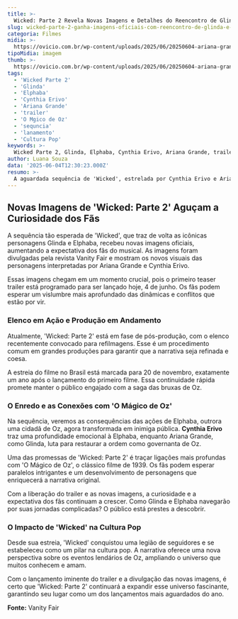 ```yaml
---
title: >-
  Wicked: Parte 2 Revela Novas Imagens e Detalhes do Reencontro de Glinda e Elphaba
slug: wicked-parte-2-ganha-imagens-oficiais-com-reencontro-de-glinda-e-elphaba
categoria: Filmes
midia: >-
  https://ovicio.com.br/wp-content/uploads/2025/06/20250604-ariana-grande-e-glinda-em-wicked-2.webp
tipoMidia: imagem
thumb: >-
  https://ovicio.com.br/wp-content/uploads/2025/06/20250604-ariana-grande-e-glinda-em-wicked-2.webp
tags:
  - 'Wicked Parte 2'
  - 'Glinda'
  - 'Elphaba'
  - 'Cynthia Erivo'
  - 'Ariana Grande'
  - 'trailer'
  - 'O Mgico de Oz'
  - 'sequncia'
  - 'lanamento'
  - 'Cultura Pop'
keywords: >-
  Wicked Parte 2, Glinda, Elphaba, Cynthia Erivo, Ariana Grande, trailer, O Mágico de Oz, sequência, lançamento, Cultura Pop
author: Luana Souza
data: '2025-06-04T12:30:23.000Z'
resumo: >-
  A aguardada sequência de 'Wicked', estrelada por Cynthia Erivo e Ariana Grande, libera imagens inéditas e promete um primeiro trailer emocionante hoje. O filme dá continuidade ao universo mágico de Oz, explorando as consequências dos eventos do primeiro filme.
---
```


## Novas Imagens de 'Wicked: Parte 2' Aguçam a Curiosidade dos Fãs

A sequência tão esperada de 'Wicked', que traz de volta as icônicas personagens Glinda e Elphaba, recebeu novas imagens oficiais, aumentando a expectativa dos fãs do musical. As imagens foram divulgadas pela revista Vanity Fair e mostram os novos visuais das personagens interpretadas por Ariana Grande e Cynthia Erivo.

Essas imagens chegam em um momento crucial, pois o primeiro teaser trailer está programado para ser lançado hoje, 4 de junho. Os fãs podem esperar um vislumbre mais aprofundado das dinâmicas e conflitos que estão por vir.

### Elenco em Ação e Produção em Andamento

Atualmente, 'Wicked: Parte 2' está em fase de pós-produção, com o elenco recentemente convocado para refilmagens. Esse é um procedimento comum em grandes produções para garantir que a narrativa seja refinada e coesa.

A estreia do filme no Brasil está marcada para 20 de novembro, exatamente um ano após o lançamento do primeiro filme. Essa continuidade rápida promete manter o público engajado com a saga das bruxas de Oz.

### O Enredo e as Conexões com 'O Mágico de Oz'

Na sequência, veremos as consequências das ações de Elphaba, outrora uma cidadã de Oz, agora transformada em inimiga pública. **Cynthia Erivo** traz uma profundidade emocional à Elphaba, enquanto Ariana Grande, como Glinda, luta para restaurar a ordem como governanta de Oz.

Uma das promessas de 'Wicked: Parte 2' é traçar ligações mais profundas com 'O Mágico de Oz', o clássico filme de 1939. Os fãs podem esperar paralelos intrigantes e um desenvolvimento de personagens que enriquecerá a narrativa original.

Com a liberação do trailer e as novas imagens, a curiosidade e a expectativa dos fãs continuam a crescer. Como Glinda e Elphaba navegarão por suas jornadas complicadas? O público está prestes a descobrir.

### O Impacto de 'Wicked' na Cultura Pop

Desde sua estreia, 'Wicked' conquistou uma legião de seguidores e se estabeleceu como um pilar na cultura pop. A narrativa oferece uma nova perspectiva sobre os eventos lendários de Oz, ampliando o universo que muitos conhecem e amam.

Com o lançamento iminente do trailer e a divulgação das novas imagens, é certo que 'Wicked: Parte 2' continuará a expandir esse universo fascinante, garantindo seu lugar como um dos lançamentos mais aguardados do ano.

**Fonte:** Vanity Fair